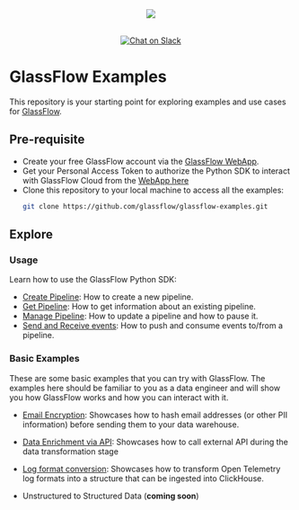 <div align="center">
  <img src="https://gfassets.fra1.cdn.digitaloceanspaces.com/logo/logo-color.png" /><br /><br />
</div>
<p align="center">
<a href="https://join.slack.com/t/glassflowhub/shared_invite/zt-2g3s6nhci-bb8cXP9g9jAQ942gHP5tqg">
        <img src="https://img.shields.io/badge/slack-join-community?logo=slack&amp;logoColor=white&amp;style=flat"
            alt="Chat on Slack"></a>


# GlassFlow Examples

This repository is your starting point for exploring examples and use cases for [GlassFlow](https://glassflow.dev).


## Pre-requisite

- Create your free GlassFlow account via the [GlassFlow WebApp](https://app.glassflow.dev).
- Get your Personal Access Token to authorize the Python SDK to interact with GlassFlow Cloud from the [WebApp here](https://app.glassflow.dev/profile)
- Clone this repository to your local machine to access all the examples:
    ```bash
    git clone https://github.com/glassflow/glassflow-examples.git
    ```


## Explore

### Usage

Learn how to use the GlassFlow Python SDK:

* [Create Pipeline](usage/create_pipeline.ipynb): How to create a new pipeline.
* [Get Pipeline](usage/get_pipeline.ipynb): How to get information about an existing pipeline.
* [Manage Pipeline](usage/manage_pipeline.ipynb): How to update a pipeline and how to pause it.
* [Send and Receive events](usage/send_receive_events.ipynb): How to push and consume events to/from a pipeline.


### Basic Examples

These are some basic examples that you can try with GlassFlow. The examples here should be familiar to you as a data engineer and will show you how GlassFlow works and how you can interact with it.

- [Email Encryption](examples/email-encryption): Showcases how to hash email addresses (or other PII information) before sending them to your data warehouse.

- [Data Enrichment via API](examples/data-enrichment): Showcases how to call external API during the data transformation stage 

- [Log format conversion](examples/opentel-log-transform): Showcases how to transform Open Telemetry log formats into a structure that can be ingested into ClickHouse.

- Unstructured to Structured Data (**coming soon**)
